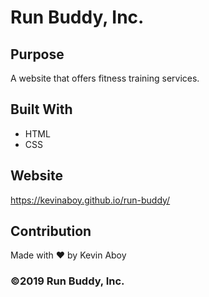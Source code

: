 # Run Buddy, Inc.

## Purpose
A website that offers fitness training services.

## Built With
* HTML
* CSS

## Website
https://kevinaboy.github.io/run-buddy/

## Contribution
Made with ❤ by Kevin Aboy

### ©2019 Run Buddy, Inc.
